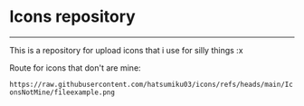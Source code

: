 # Icons repository
<hr>
This is a repository for upload icons that i use for silly things :x

Route for icons that don't are mine: 

```https://raw.githubusercontent.com/hatsumiku03/icons/refs/heads/main/IconsNotMine/fileexample.png```
